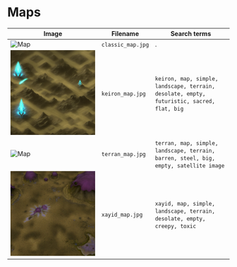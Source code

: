 # Maps

<!-- markdownlint-disable MD013 --><!-- Tables cannot be split up over lines, hence will break 80 characters per line -->

| Image                   | Filename          | Search terms                                                                               |
| ----------------------- | ----------------- | ------------------------------------------------------------------------------------------ |
| ![Map](classic_map.jpg) | `classic_map.jpg` | .                                                                                          |
| ![Map](keiron_map.jpg) | `keiron_map.jpg` | `keiron, map, simple, landscape, terrain, desolate, empty, futuristic, sacred, flat, big` |
| ![Map](terran_map.jpg)  | `terran_map.jpg`  | `terran, map, simple, landscape, terrain, barren, steel, big, empty, satellite image`      |
| ![Map](xayid_map.jpg)    | `xayid_map.jpg`    | `xayid, map, simple, landscape, terrain, desolate, empty, creepy, toxic`                    |

<!-- markdownlint-enable MD013 -->
